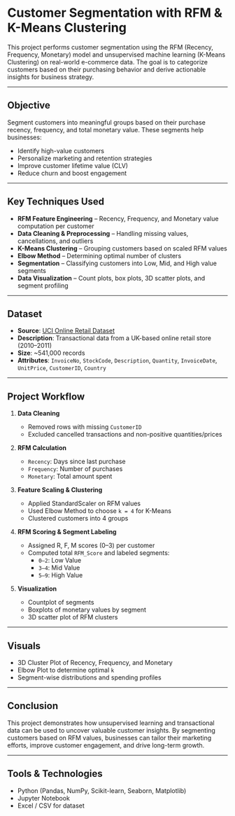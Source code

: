 # Customer Segmentation with RFM & K-Means Clustering

This project performs customer segmentation using the RFM (Recency, Frequency, Monetary) model and unsupervised machine learning (K-Means Clustering) on real-world e-commerce data. The goal is to categorize customers based on their purchasing behavior and derive actionable insights for business strategy.

---

## Objective

Segment customers into meaningful groups based on their purchase recency, frequency, and total monetary value. These segments help businesses:
- Identify high-value customers
- Personalize marketing and retention strategies
- Improve customer lifetime value (CLV)
- Reduce churn and boost engagement

---

## Key Techniques Used

- **RFM Feature Engineering** – Recency, Frequency, and Monetary value computation per customer
- **Data Cleaning & Preprocessing** – Handling missing values, cancellations, and outliers
- **K-Means Clustering** – Grouping customers based on scaled RFM values
- **Elbow Method** – Determining optimal number of clusters
- **Segmentation** – Classifying customers into Low, Mid, and High value segments
- **Data Visualization** – Count plots, box plots, 3D scatter plots, and segment profiling

---

## Dataset

- **Source**: [UCI Online Retail Dataset](https://archive.ics.uci.edu/ml/datasets/online+retail)
- **Description**: Transactional data from a UK-based online retail store (2010–2011)
- **Size**: ~541,000 records  
- **Attributes**: `InvoiceNo`, `StockCode`, `Description`, `Quantity`, `InvoiceDate`, `UnitPrice`, `CustomerID`, `Country`

---

## Project Workflow

1. **Data Cleaning**  
   - Removed rows with missing `CustomerID`
   - Excluded cancelled transactions and non-positive quantities/prices

2. **RFM Calculation**  
   - `Recency`: Days since last purchase  
   - `Frequency`: Number of purchases  
   - `Monetary`: Total amount spent  

3. **Feature Scaling & Clustering**  
   - Applied StandardScaler on RFM values  
   - Used Elbow Method to choose `k = 4` for K-Means  
   - Clustered customers into 4 groups

4. **RFM Scoring & Segment Labeling**  
   - Assigned R, F, M scores (0–3) per customer  
   - Computed total `RFM_Score` and labeled segments:
     - `0–2`: Low Value  
     - `3–4`: Mid Value  
     - `5–9`: High Value  

5. **Visualization**  
   - Countplot of segments  
   - Boxplots of monetary values by segment  
   - 3D scatter plot of RFM clusters

---

## Visuals

- 3D Cluster Plot of Recency, Frequency, and Monetary  
- Elbow Plot to determine optimal `k`  
- Segment-wise distributions and spending profiles

---

## Conclusion

This project demonstrates how unsupervised learning and transactional data can be used to uncover valuable customer insights. By segmenting customers based on RFM values, businesses can tailor their marketing efforts, improve customer engagement, and drive long-term growth.

---

## Tools & Technologies

- Python (Pandas, NumPy, Scikit-learn, Seaborn, Matplotlib)
- Jupyter Notebook
- Excel / CSV for dataset


